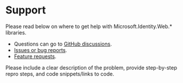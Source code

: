 # Support

Please read below on where to get help with Microsoft.Identity.Web.* libraries.

* Questions can go to [GitHub discussions](https://github.com/AzureAD/microsoft-identity-web/discussions).
* [Issues or bug reports](https://github.com/AzureAD/microsoft-identity-web/issues/new?assignees=&labels=bug-unconfirmed%2Cquestion&template=bug_report.yml).
* [Feature requests](https://github.com/AzureAD/microsoft-identity-web/issues/new?assignees=&labels=enhancement%2C+Feature+Request&template=feature_request.md&title=%5BFeature+Request%5D+). 

Please include a clear description of the problem, provide step-by-step repro steps, and code snippets/links to code.
